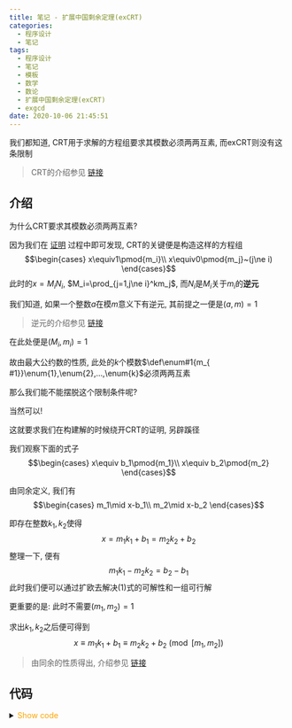 ```yaml
---
title: 笔记 - 扩展中国剩余定理(exCRT)
categories:
  - 程序设计
  - 笔记
tags:
  - 程序设计
  - 笔记
  - 模板
  - 数学
  - 数论
  - 扩展中国剩余定理(exCRT)
  - exgcd
date: 2020-10-06 21:45:51
---
```


我们都知道, CRT用于求解的方程组要求其模数必须两两互素, 而exCRT则没有这条限制

> CRT的介绍参见 [链接](/article/nt-1/#%E4%B8%AD%E5%9B%BD%E5%89%A9%E4%BD%99%E5%AE%9A%E7%90%86)

<!-- more -->
## 介绍

为什么CRT要求其模数必须两两互素?

因为我们在 [证明](article/nt-1/#t-6.1) 过程中即可发现, CRT的关键便是构造这样的方程组
$$\begin{cases}
  x\equiv1\pmod{m_i}\\
  x\equiv0\pmod{m_j}~(j\ne i)
\end{cases}$$
此时的$x=M_iN_i$, $M_i=\prod_{j=1,j\ne i}^km_j$, 而$N_i$是$M_i$关于$m_i$的**逆元**

我们知道, 如果一个整数$a$在模$m$意义下有逆元, 其前提之一便是$(a,m)=1$

> 逆元的介绍参见 [链接](/article/nt-1/#%E9%80%86%E5%85%83)

在此处便是$(M_i,m_i)=1$

故由最大公约数的性质, 此处的$k$个模数$\def\enum#1{m_{ #1}}\enum{1},\enum{2},...,\enum{k}$必须两两互素

那么我们能不能摆脱这个限制条件呢?

当然可以!

这就要求我们在构建解的时候绕开CRT的证明, 另辟蹊径

我们观察下面的式子
$$\begin{cases}
    x\equiv b_1\pmod{m_1}\\
    x\equiv b_2\pmod{m_2}
\end{cases}$$

由同余定义, 我们有
$$\begin{cases}
    m_1\mid x-b_1\\
    m_2\mid x-b_2
\end{cases}$$

即存在整数$k_1,k_2$使得
$$x=m_1k_1+b_1=m_2k_2+b_2$$
整理一下, 便有
$$m_1k_1-m_2k_2=b_2-b_1\tag{1}$$
此时我们便可以通过扩欧去解决$(1)$式的可解性和一组可行解

更重要的是: 此时不需要$(m_1,m_2)=1$

求出$k_1,k_2$之后便可得到
$$x\equiv m_1k_1+b_1\equiv m_2k_2+b_2\pmod{[m_1,m_2]}$$

> 由同余的性质得出, 介绍参见 [链接](/article/nt-1/#%E6%80%A7%E8%B4%A8-3)

## 代码

<details>
<summary><font color='orange'>Show code</font></summary>

```cpp
namespace EXCRT {
using T = int64_t;
T abs(T a) { return a < 0 ? -a : a; }
T mod_mul(T a, T b, T mod) {
    T res = 0;
    for (; b; b >>= 1, (a += a) %= mod)
        if (b & 1) (res += a) %= mod;
    return res;
}
T gcd(T a, T b) { return b == 0 ? a : gcd(b, a % b); }
T exgcd(T a, T b, T& x, T& y) {
    if (b == 0) {
        x = 1;
        y = 0;
        return a;
    }
    T res = exgcd(b, a % b, y, x);
    y -= a / b * x;
    return res;
}

bool solve_2equ(T b1, T b2, T m1, T m2, T& x, T& M) {
    ((b1 %= m1) += m1) %= m1;
    ((b2 %= m2) += m2) %= m2;
    T g = gcd(m1, m2), r = b2 - b1;
    M = m1 / g * m2;
    if (abs(r) % g) return false;
    T k1, k2;
    exgcd(m1, m2, k1, k2);
    if (r < 0) k1 = -k1;
    ((k1 %= M) += M) %= M;
    k1 = mod_mul(k1, abs(r) / g, M);
    x = ((mod_mul(k1, m1, M) + b1) % M + M) % M;
    return true;
}

bool excrt(T b[], T m[], const int len, T& res) {
    T pre_b = b[1], pre_m = m[1];
    T now_b, now_m;
    for (int i = 2; i <= len; ++i) {
        now_b = b[i];
        now_m = m[i];
        if (!solve_2equ(pre_b, now_b, pre_m, now_m, pre_b, pre_m))
            return false;
    }
    res = pre_b;
    return true;
}
}  // namespace EXCRT
using EXCRT::excrt;
```

</details>
